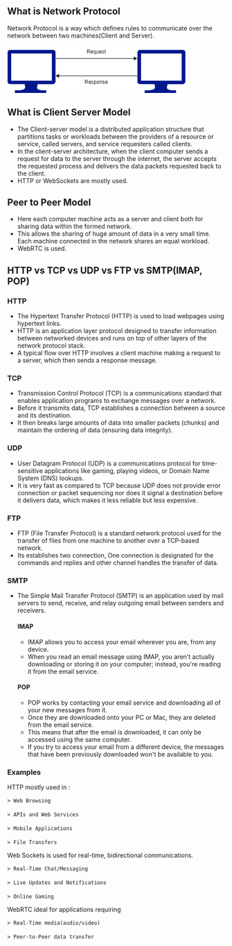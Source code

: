 ## What is Network Protocol
Network Protocol is a way which defines rules to communicate over the network between two machines(Client and Server).

![Client-Serve-Communication](./assets/images/Client-Server.png)

## What is Client Server Model
* The Client-server model is a distributed application structure that partitions tasks or workloads between the providers of a resource or service, called servers, and service requesters called clients. 
* In the client-server architecture, when the client computer sends a request for data to the server through the internet, the server accepts the requested process and delivers the data packets requested back to the client.
* HTTP or WebSockets are mostly used.

## Peer to Peer Model
* Here each computer machine acts as a server and client both for sharing data within the formed network. 
* This allows the sharing of huge amount of data in a very small time. Each machine connected in the network shares an equal workload.
* WebRTC is used. 

## HTTP vs TCP vs UDP vs FTP vs SMTP(IMAP, POP)

### HTTP
* The Hypertext Transfer Protocol (HTTP) is used to load webpages using hypertext links.
* HTTP is an application layer protocol designed to transfer information between networked devices and runs on top of other layers of the network protocol stack. 
* A typical flow over HTTP involves a client machine making a request to a server, which then sends a response message.

### TCP
* Transmission Control Protocol (TCP) is a communications standard that enables application programs to exchange messages over a network.
* Before it transmits data, TCP establishes a connection between a source and its destination.
*  It then breaks large amounts of data into smaller packets (chunks) and maintain the ordering of data (ensuring data integrity).

### UDP
* User Datagram Protocol (UDP) is a communications protocol for time-sensitive applications like gaming, playing videos, or Domain Name System (DNS) lookups.
* It is very fast as compared to TCP because UDP does not provide error connection or packet sequencing nor does it signal a destination before it delivers data, which makes it less reliable but less expensive.

### FTP
* FTP (File Transfer Protocol) is a standard network protocol used for the transfer of files from one machine to another over a TCP-based network.
* Its establishes two connection, One connection is designated for the commands and replies and other channel handles the transfer of data.

### SMTP
* The Simple Mail Transfer Protocol (SMTP) is an application used by mail servers to send, receive, and relay outgoing email between senders and receivers.

    #### IMAP
    * IMAP allows you to access your email wherever you are, from any device. 
    * When you read an email message using IMAP, you aren't actually downloading or storing it on your computer; instead, you're reading it from the email service.

    #### POP
    * POP works by contacting your email service and downloading all of your new messages from it. 
    * Once they are downloaded onto your PC or Mac, they are deleted from the email service. 
    * This means that after the email is downloaded, it can only be accessed using the same computer. 
    * If you try to access your email from a different device, the messages that have been previously downloaded won't be available to you.

### Examples
HTTP mostly used in : 
    
    > Web Browsing

    > APIs and Web Services

    > Mobile Applications

    > File Transfers

Web Sockets is used for real-time, bidirectional communications.
    
    > Real-Time Chat/Messaging 

    > Live Updates and Notifications

    > Online Gaming

WebRTC ideal for applications requiring

    > Real-Time media(audio/video)

    > Peer-to-Peer data transfer